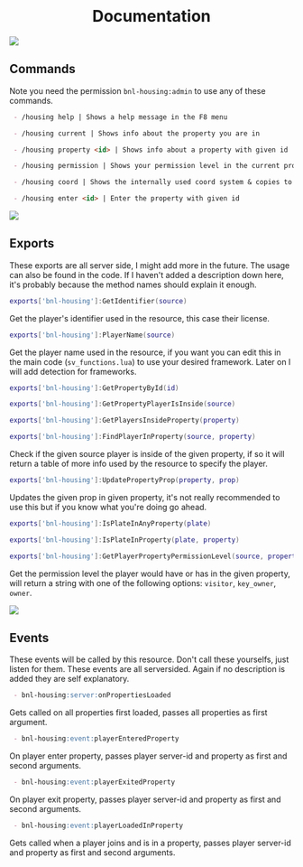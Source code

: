 <div id="top"></div>

<br />
<div align="center">
    <h1>Documentation</h1>
</div>

<img src="https://user-images.githubusercontent.com/60477582/171034076-a15f0d8e-8216-487e-a51a-e01322c316c7.png">

## Commands

Note you need the permission `bnl-housing:admin` to use any of these commands.

```md
 - /housing help | Shows a help message in the F8 menu

 - /housing current | Shows info about the property you are in

 - /housing property <id> | Shows info about a property with given id

 - /housing permission | Shows your permission level in the current property

 - /housing coord | Shows the internally used coord system & copies to your clipboard

 - /housing enter <id> | Enter the property with given id
```

<img src="https://user-images.githubusercontent.com/60477582/171034076-a15f0d8e-8216-487e-a51a-e01322c316c7.png">

## Exports

These exports are all server side, I might add more in the future. The usage can also be found in the code. If I haven't added a description down here, it's probably because the method names should explain it enough.

```lua
exports['bnl-housing']:GetIdentifier(source)
```
Get the player's identifier used in the resource, this case their license. 
 
```lua
exports['bnl-housing']:PlayerName(source)
```
Get the player name used in the resource, if you want you can edit this in the main code (`sv_functions.lua`) to use your desired framework. Later on I will add detection for frameworks.

```lua
exports['bnl-housing']:GetPropertyById(id)
```

```lua
exports['bnl-housing']:GetPropertyPlayerIsInside(source)
```

```lua
exports['bnl-housing']:GetPlayersInsideProperty(property)
```

```lua
exports['bnl-housing']:FindPlayerInProperty(source, property)
```
Check if the given source player is inside of the given property, if so it will return a table of more info used by the resource to specify the player.

```lua
exports['bnl-housing']:UpdatePropertyProp(property, prop)
```
Updates the given prop in given property, it's not really recommended to use this but if you know what you're doing go ahead.

```lua
exports['bnl-housing']:IsPlateInAnyProperty(plate)
```

```lua
exports['bnl-housing']:IsPlateInProperty(plate, property)
```

```lua
exports['bnl-housing']:GetPlayerPropertyPermissionLevel(source, property)
```
Get the permission level the player would have or has in the given property, will return a string with one of the following options: `visitor`, `key_owner`, `owner`.

<img src="https://user-images.githubusercontent.com/60477582/171034076-a15f0d8e-8216-487e-a51a-e01322c316c7.png">

## Events

These events will be called by this resource. Don't call these yourselfs, just listen for them. These events are all serversided. Again if no description is added they are self explanatory.

```md
 - bnl-housing:server:onPropertiesLoaded
```
Gets called on all properties first loaded, passes all properties as first argument.

```md
 - bnl-housing:event:playerEnteredProperty
```
On player enter property, passes player server-id and property as first and second arguments.

```md
 - bnl-housing:event:playerExitedProperty
```
On player exit property, passes player server-id and property as first and second arguments.

```md
 - bnl-housing:event:playerLoadedInProperty
```
Gets called when a player joins and is in a property, passes player server-id and property as first and second arguments.